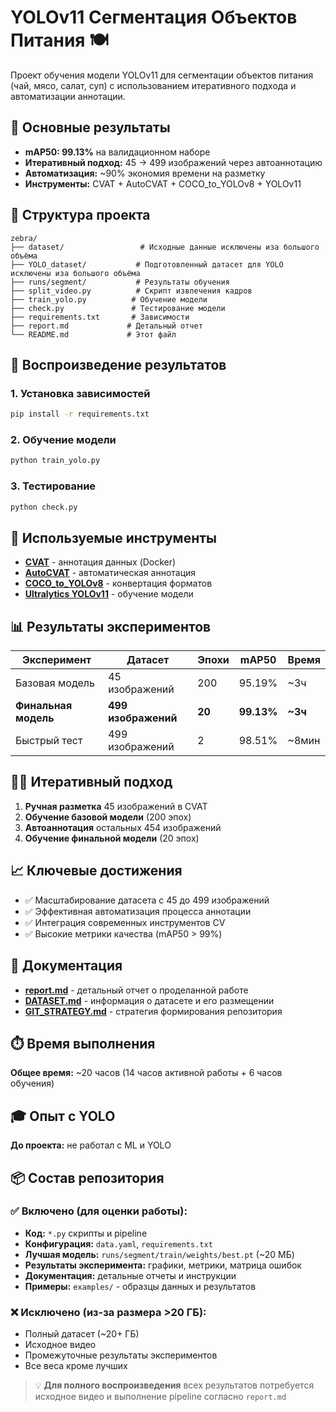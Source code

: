 # YOLOv11 Сегментация Объектов Питания 🍽️

Проект обучения модели YOLOv11 для сегментации объектов питания (чай, мясо, салат, суп) с использованием итеративного подхода и автоматизации аннотации.

## 🎯 Основные результаты

- **mAP50: 99.13%** на валидационном наборе
- **Итеративный подход:** 45 → 499 изображений через автоаннотацию
- **Автоматизация:** ~90% экономия времени на разметку
- **Инструменты:** CVAT + AutoCVAT + COCO_to_YOLOv8 + YOLOv11

## 📁 Структура проекта

```
zebra/
├── dataset/                 # Исходные данные исключены иза большого объёма
├── YOLO_dataset/           # Подготовленный датасет для YOLO исключены иза большого объёма
├── runs/segment/           # Результаты обучения
├── split_video.py          # Скрипт извлечения кадров
├── train_yolo.py          # Обучение модели
├── check.py               # Тестирование модели
├── requirements.txt       # Зависимости
├── report.md             # Детальный отчет
└── README.md             # Этот файл
```

## 🚀 Воспроизведение результатов

### 1. Установка зависимостей
```bash
pip install -r requirements.txt
```

### 2. Обучение модели
```bash
python train_yolo.py
```

### 3. Тестирование
```bash
python check.py
```

## 🔧 Используемые инструменты

- **[CVAT](https://github.com/openvinotoolkit/cvat)** - аннотация данных (Docker)
- **[AutoCVAT](https://github.com/BelickNicko/AutoCVAT)** - автоматическая аннотация
- **[COCO_to_YOLOv8](https://github.com/Koldim2001/COCO_to_YOLOv8)** - конвертация форматов
- **[Ultralytics YOLOv11](https://github.com/ultralytics/ultralytics)** - обучение модели

## 📊 Результаты экспериментов

| Эксперимент | Датасет | Эпохи | mAP50 | Время |
|-------------|---------|-------|-------|-------|
| Базовая модель | 45 изображений | 200 | 95.19% | ~3ч |
| **Финальная модель** | **499 изображений** | **20** | **99.13%** | **~3ч** |
| Быстрый тест | 499 изображений | 2 | 98.51% | ~8мин |

## 🏃‍♂️ Итеративный подход

1. **Ручная разметка** 45 изображений в CVAT
2. **Обучение базовой модели** (200 эпох)
3. **Автоаннотация** остальных 454 изображений
4. **Обучение финальной модели** (20 эпох)

## 📈 Ключевые достижения

- ✅ Масштабирование датасета с 45 до 499 изображений
- ✅ Эффективная автоматизация процесса аннотации
- ✅ Интеграция современных инструментов CV
- ✅ Высокие метрики качества (mAP50 > 99%)

## 📄 Документация

- **[report.md](report.md)** - детальный отчет о проделанной работе
- **[DATASET.md](DATASET.md)** - информация о датасете и его размещении  
- **[GIT_STRATEGY.md](GIT_STRATEGY.md)** - стратегия формирования репозитория

## ⏱️ Время выполнения

**Общее время:** ~20 часов (14 часов активной работы + 6 часов обучения)

## 🎓 Опыт с YOLO

**До проекта:** не работал с ML и YOLO

## 📦 Состав репозитория

### ✅ **Включено (для оценки работы):**
- **Код:** `*.py` скрипты и pipeline
- **Конфигурация:** `data.yaml`, `requirements.txt`
- **Лучшая модель:** `runs/segment/train/weights/best.pt` (~20 МБ)
- **Результаты эксперимента:** графики, метрики, матрица ошибок
- **Документация:** детальные отчеты и инструкции
- **Примеры:** `examples/` - образцы данных и результатов

### ❌ **Исключено (из-за размера >20 ГБ):**
- Полный датасет (~20+ ГБ)
- Исходное видео
- Промежуточные результаты экспериментов
- Все веса кроме лучших

> 💡 **Для полного воспроизведения** всех результатов потребуется исходное видео и выполнение pipeline согласно `report.md` 